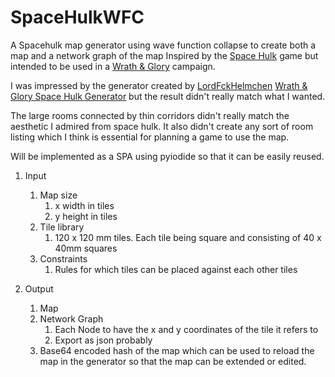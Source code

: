 # SpaceHulkWFC
A Spacehulk map generator using wave function collapse to create both a map and a network graph of the map
Inspired by the [Space Hulk](https://en.wikipedia.org/wiki/Space_Hulk) game but intended to be used in a [Wrath & Glory](https://cubicle7games.com/our-games/wrath-glory) campaign.

I was impressed by the generator created by [LordFckHelmchen](https://github.com/LordFckHelmchen) [Wrath & Glory Space Hulk Generator](https://github.com/LordFckHelmchen/wrath-and-glory-space-hulk-generator) but the result didn't really match what I wanted.

The large rooms connected by thin corridors didn't really match the aesthetic I admired from space hulk.
It also didn't create any sort of room listing which I think is essential for planning a game to use the map.

Will be implemented as a SPA using pyiodide so that it can be easily reused.

1. Input
    1. Map size 
        1. x width in tiles
        2. y height in tiles
    2. Tile library
        1. 120 x 120 mm tiles.  Each tile being square and consisting of 40 x 40mm squares
    3. Constraints
        1. Rules for which tiles can be placed against each other tiles
    
2. Output
    1. Map
    2. Network Graph
        1. Each Node to have the x and y coordinates of the tile it refers to
        2. Export as json probably
    3. Base64 encoded hash of the map which can be used to reload the map in the generator so that the map can be extended or edited.
